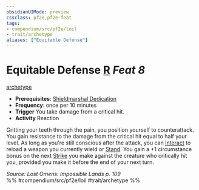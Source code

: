 ```yaml
---
obsidianUIMode: preview
cssclass: pf2e,pf2e-feat
tags:
- compendium/src/pf2e/loil
- trait/archetype
aliases: ["Equitable Defense"]
---
```

# Equitable Defense  [R](chapter-9-playing-the-game.md#Actions "Reaction") *Feat 8*  
[archetype](archetype.md "Archetype Feat Trait")  

- **Prerequisites**: [Shieldmarshal Dedication](shieldmarshal-dedication-loil.md)
- **Frequency**: once per 10 minutes
- **Trigger** You take damage from a critical hit.
- **Activity** Reaction

Gritting your teeth through the pain, you position yourself to counterattack. You gain resistance to the damage from the critical hit equal to half your level. As long as you're still conscious after the attack, you can [Interact](interact.md) to reload a weapon you currently wield or [Stand](stand.md). You gain a +1 circumstance bonus on the next [Strike](strike.md) you make against the creature who critically hit you, provided you make it before the end of your next turn.

*Source: Lost Omens: Impossible Lands p. 109*  
%% #compendium/src/pf2e/loil #trait/archetype %%